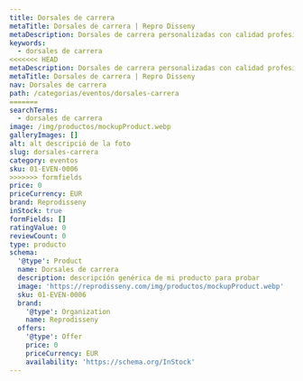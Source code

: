 ```yaml
---
title: Dorsales de carrera
metaTitle: Dorsales de carrera | Repro Disseny
metaDescription: Dorsales de carrera personalizadas con calidad profesional en Cataluña.
keywords:
  - dorsales de carrera
<<<<<<< HEAD
metaDescription: Dorsales de carrera personalizadas con calidad profesional en Cataluña.
metaTitle: Dorsales de carrera | Repro Disseny
nav: Dorsales de carrera
path: /categorias/eventos/dorsales-carrera
=======
searchTerms:
  - dorsales de carrera
image: /img/productos/mockupProduct.webp
galleryImages: []
alt: alt descripció de la foto
slug: dorsales-carrera
category: eventos
sku: 01-EVEN-0006
>>>>>>> formfields
price: 0
priceCurrency: EUR
brand: Reprodisseny
inStock: true
formFields: []
ratingValue: 0
reviewCount: 0
type: producto
schema:
  '@type': Product
  name: Dorsales de carrera
  description: descripción genérica de mi producto para probar
  image: 'https://reprodisseny.com/img/productos/mockupProduct.webp'
  sku: 01-EVEN-0006
  brand:
    '@type': Organization
    name: Reprodisseny
  offers:
    '@type': Offer
    price: 0
    priceCurrency: EUR
    availability: 'https://schema.org/InStock'
---
```


